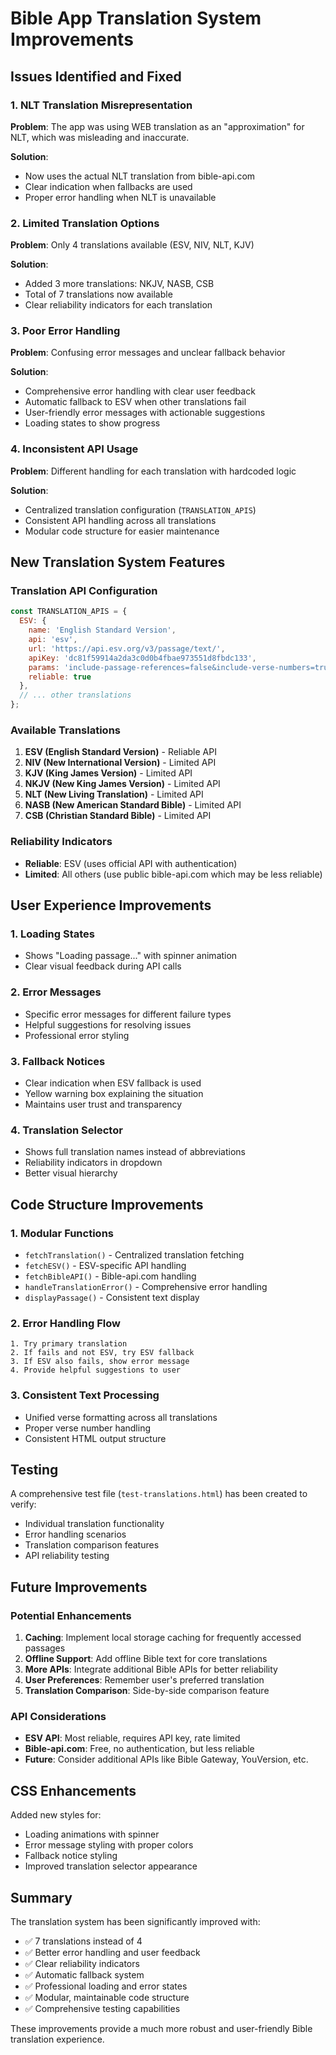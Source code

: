 # Bible App Translation System Improvements

## Issues Identified and Fixed

### 1. **NLT Translation Misrepresentation**
**Problem**: The app was using WEB translation as an "approximation" for NLT, which was misleading and inaccurate.

**Solution**: 
- Now uses the actual NLT translation from bible-api.com
- Clear indication when fallbacks are used
- Proper error handling when NLT is unavailable

### 2. **Limited Translation Options**
**Problem**: Only 4 translations available (ESV, NIV, NLT, KJV)

**Solution**: 
- Added 3 more translations: NKJV, NASB, CSB
- Total of 7 translations now available
- Clear reliability indicators for each translation

### 3. **Poor Error Handling**
**Problem**: Confusing error messages and unclear fallback behavior

**Solution**:
- Comprehensive error handling with clear user feedback
- Automatic fallback to ESV when other translations fail
- User-friendly error messages with actionable suggestions
- Loading states to show progress

### 4. **Inconsistent API Usage**
**Problem**: Different handling for each translation with hardcoded logic

**Solution**:
- Centralized translation configuration (`TRANSLATION_APIS`)
- Consistent API handling across all translations
- Modular code structure for easier maintenance

## New Translation System Features

### Translation API Configuration
```javascript
const TRANSLATION_APIS = {
  ESV: {
    name: 'English Standard Version',
    api: 'esv',
    url: 'https://api.esv.org/v3/passage/text/',
    apiKey: 'dc81f59914a2da3c0d0b4fbae973551d8fbdc133',
    params: 'include-passage-references=false&include-verse-numbers=true&include-footnotes=false&include-headings=false&include-short-copyright=false',
    reliable: true
  },
  // ... other translations
};
```

### Available Translations
1. **ESV (English Standard Version)** - Reliable API
2. **NIV (New International Version)** - Limited API
3. **KJV (King James Version)** - Limited API
4. **NKJV (New King James Version)** - Limited API
5. **NLT (New Living Translation)** - Limited API
6. **NASB (New American Standard Bible)** - Limited API
7. **CSB (Christian Standard Bible)** - Limited API

### Reliability Indicators
- **Reliable**: ESV (uses official API with authentication)
- **Limited**: All others (use public bible-api.com which may be less reliable)

## User Experience Improvements

### 1. **Loading States**
- Shows "Loading passage..." with spinner animation
- Clear visual feedback during API calls

### 2. **Error Messages**
- Specific error messages for different failure types
- Helpful suggestions for resolving issues
- Professional error styling

### 3. **Fallback Notices**
- Clear indication when ESV fallback is used
- Yellow warning box explaining the situation
- Maintains user trust and transparency

### 4. **Translation Selector**
- Shows full translation names instead of abbreviations
- Reliability indicators in dropdown
- Better visual hierarchy

## Code Structure Improvements

### 1. **Modular Functions**
- `fetchTranslation()` - Centralized translation fetching
- `fetchESV()` - ESV-specific API handling
- `fetchBibleAPI()` - Bible-api.com handling
- `handleTranslationError()` - Comprehensive error handling
- `displayPassage()` - Consistent text display

### 2. **Error Handling Flow**
```
1. Try primary translation
2. If fails and not ESV, try ESV fallback
3. If ESV also fails, show error message
4. Provide helpful suggestions to user
```

### 3. **Consistent Text Processing**
- Unified verse formatting across all translations
- Proper verse number handling
- Consistent HTML output structure

## Testing

A comprehensive test file (`test-translations.html`) has been created to verify:
- Individual translation functionality
- Error handling scenarios
- Translation comparison features
- API reliability testing

## Future Improvements

### Potential Enhancements
1. **Caching**: Implement local storage caching for frequently accessed passages
2. **Offline Support**: Add offline Bible text for core translations
3. **More APIs**: Integrate additional Bible APIs for better reliability
4. **User Preferences**: Remember user's preferred translation
5. **Translation Comparison**: Side-by-side comparison feature

### API Considerations
- **ESV API**: Most reliable, requires API key, rate limited
- **Bible-api.com**: Free, no authentication, but less reliable
- **Future**: Consider additional APIs like Bible Gateway, YouVersion, etc.

## CSS Enhancements

Added new styles for:
- Loading animations with spinner
- Error message styling with proper colors
- Fallback notice styling
- Improved translation selector appearance

## Summary

The translation system has been significantly improved with:
- ✅ 7 translations instead of 4
- ✅ Better error handling and user feedback
- ✅ Clear reliability indicators
- ✅ Automatic fallback system
- ✅ Professional loading and error states
- ✅ Modular, maintainable code structure
- ✅ Comprehensive testing capabilities

These improvements provide a much more robust and user-friendly Bible translation experience. 